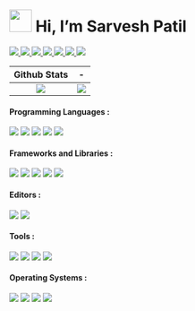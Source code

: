 # [<img src="https://lh3.googleusercontent.com/a-/AOh14Gilqms4ucFuPLLOrS93UYMNXtYGtDXxeDPqrHDNFA=s96-c-rg-br100" width="40" height="40">](https://github.com/sarveshspatil111) Hi, I’m Sarvesh Patil

<a href='https://www.linkedin.com/in/sarveshspatil/' target='_blank' rel='noopener' rel='noreferrer'>
    <img src='https://img.shields.io/static/v1?label=&message=sarveshspatil&color=gray&style=plastic-square&logo=linkedin' />
  </a>
<a href='https://leetcode.com/sarveshsp/' target='_blank' rel='noopener' rel='noreferrer'>
    <img src='https://img.shields.io/static/v1?label=&message=sarveshsp&color=gray&style=plastic-square&logo=leetcode' />
  </a>
<a href='https://www.youtube.com/channel/UCMQBfRsIP5RPRcD_j9hHmYw' target='_blank' rel='noopener' rel='noreferrer'>
    <img src='https://img.shields.io/static/v1?label=&message=SarveshPatil&color=gray&style=plastic-square&logo=youtube' />
  </a>
<a href='https://www.datacamp.com/profile/sarveshsp' target='_blank' rel='noopener' rel='noreferrer'>
    <img src='https://img.shields.io/static/v1?label=&message=sarveshsp&color=gray&style=plastic-square&logo=datacamp' />
  </a>
<a href='https://twitter.com/sarveshspatil' target='_blank' rel='noopener' rel='noreferrer'>
    <img src='https://img.shields.io/static/v1?label=&message=sarveshspatil&color=gray&style=plastic-square&logo=twitter' />
  </a>
<a href='https://img.shields.io/static/v1?label=&message=sarveshspatil111@gmail.com&color=gray&style=plastic-square&logo=gmail' target='_blank' rel='noopener' rel='noreferrer'>
    <img src='https://img.shields.io/static/v1?label=&message=sarveshspatil111@gmail.com&color=gray&style=plastic-square&logo=gmail' />
  </a>
<a href='https://img.shields.io/static/v1?label=&message=sarveshspatil@hotmail.com&color=gray&style=plastic-square&logo=microsoftoutlook' target='_blank' rel='noopener' rel='noreferrer'>
    <img src='https://img.shields.io/static/v1?label=&message=sarveshspatil@hotmail.com&color=gray&style=plastic-square&logo=microsoftoutlook' />
  </a>

Github Stats             |  -
:-------------------------:|:-------------------------:
![](https://github-readme-streak-stats.herokuapp.com?user=sarveshspatil111&theme=nord&hide_border=true) | ![](https://raw.githubusercontent.com/sarveshspatil111/sarveshspatil111/master/assets/gifs/ezgif.com-gif-maker.gif)
 
#### Programming Languages :
![](https://img.shields.io/badge/Python-informational?style=plastic&logo=python&logoColor=white&color=3776AB)
![](https://img.shields.io/badge/HTML5-informational?style=plastic&logo=html5&logoColor=white&color=E34F26)
![](https://img.shields.io/badge/CSS3-informational?style=plastic&logo=css3&logoColor=white&color=1572B6)
![](https://img.shields.io/badge/JavaScript-informational?style=plastic&logo=javascript&logoColor=white&color=yellow)
![](https://img.shields.io/badge/Java-informational?style=plastic&logo=java&logoColor=white&color=007396)
 
#### Frameworks and Libraries :
![](https://img.shields.io/badge/Flask-informational?style=plastic&logo=flask&logoColor=white&color=000000)
![](https://img.shields.io/badge/Django-informational?style=plastic&logo=django&logoColor=white&color=092E20)
![](https://img.shields.io/badge/Pandas-informational?style=plastic&logo=pandas&logoColor=white&color=150458)
![](https://img.shields.io/badge/ScikitLearn-informational?style=plastic&logo=scikitlearn&logoColor=white&color=F7931E)
![](https://img.shields.io/badge/Numpy-informational?style=plastic&logo=numpy&logoColor=white&color=013243)

#### Editors :
![](https://img.shields.io/badge/Vim-informational?style=plastic&logo=vim&logoColor=white&color=019733)
![](https://img.shields.io/badge/VSCode-informational?style=plastic&logo=visualstudiocode&logoColor=white&color=007ACC)

#### Tools :
![](https://img.shields.io/badge/Bash-informational?style=plastic&logo=gnubash&logoColor=white&color=4EAA25)
![](https://img.shields.io/badge/Git-informational?style=plastic&logo=git&logoColor=white&color=F05032)
![](https://img.shields.io/badge/Tmux-informational?style=plastic&logo=tmux&logoColor=white&color=1BB91F)
![](https://img.shields.io/badge/Alacritty-informational?style=plastic&logo=alacritty&logoColor=white&color=F46D01)

#### Operating Systems :
![](https://img.shields.io/badge/ArchLinux-informational?style=plastic&logo=archlinux&logoColor=white&color=1793D1)
![](https://img.shields.io/badge/PopOS-informational?style=plastic&logo=popos&logoColor=white&color=48B9C7)
![](https://img.shields.io/badge/Fedora-informational?style=plastic&logo=fedora&logoColor=white&color=294172)
![](https://img.shields.io/badge/Windows-informational?style=plastic&logo=windows&logoColor=white&color=0078D6)
